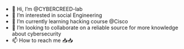 - 👋 Hi, I’m @CYBERCREED-lab
- 👀 I’m interested in social Engineering 
- 🌱 I’m currently learning hacking course @Cisco 
- 💞️ I’m looking to collaborate on a reliable source for more knowledge about cybersecurity 
- 📫 How to reach me 📥📥

<!---
CYBERCREED-lab/CYBERCREED-lab is a ✨ special ✨ repository because its `README.md` (this file) appears on your GitHub profile.
You can click the Preview link to take a look at your changes.
--->

